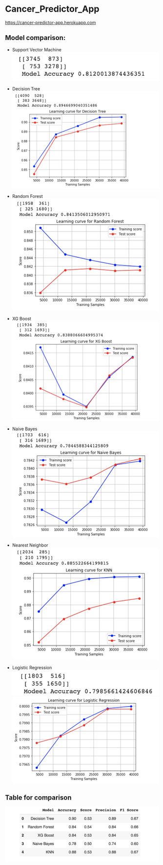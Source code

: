 # Cancer_Predictor_App
https://cancer-predictor-app.herokuapp.com

## Model comparison:

* Support Vector Machine
![picture](https://raw.githubusercontent.com/Trangle91/Cancer_Predictor_App/master/images/SVM.png)

* Decision Tree
![picture](https://raw.githubusercontent.com/Trangle91/Cancer_Predictor_App/master/images/DT.png)

* Random Forest
![picture](https://raw.githubusercontent.com/Trangle91/Cancer_Predictor_App/master/images/RF.png)

* XG Boost
![picture](https://raw.githubusercontent.com/Trangle91/Cancer_Predictor_App/master/images/XGB.png) 

* Naive Bayes
![picture](https://raw.githubusercontent.com/Trangle91/Cancer_Predictor_App/master/images/NB.png)

* Nearest Neighbor
![picture](https://raw.githubusercontent.com/Trangle91/Cancer_Predictor_App/master/images/NN.png)

* Logistic Regression
![picture](https://raw.githubusercontent.com/Trangle91/Cancer_Predictor_App/master/images/LR.png)
![picture](https://raw.githubusercontent.com/Trangle91/Cancer_Predictor_App/master/images/LR2.png)

## Table for comparison
![picture](https://raw.githubusercontent.com/Trangle91/Cancer_Predictor_App/master/images/table.png)
